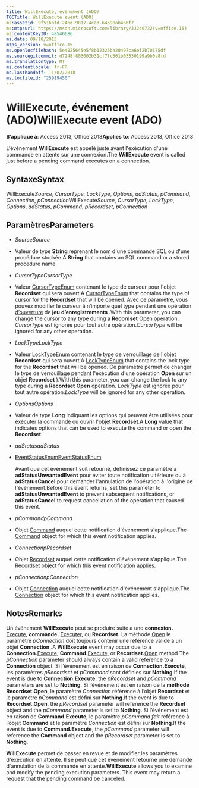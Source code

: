 ```yaml
---
title: WillExecute, événement (ADO)
TOCTitle: WillExecute event (ADO)
ms:assetid: 9f516bfd-246d-9817-4ca3-64598ab466f7
ms:mtpsurl: https://msdn.microsoft.com/library/JJ249732(v=office.15)
ms:contentKeyID: 48546686
ms.date: 09/18/2015
mtps_version: v=office.15
ms.openlocfilehash: 5e4025645e5f8b12325ba20497ca6ef2b70175df
ms.sourcegitcommit: d7248f803002b31cf7fc561b03530199a9b0a8fd
ms.translationtype: MT
ms.contentlocale: fr-FR
ms.lasthandoff: 11/02/2018
ms.locfileid: "25919450"
---
```

# <a name="willexecute-event-ado"></a><span data-ttu-id="fbb06-102">WillExecute, événement (ADO)</span><span class="sxs-lookup"><span data-stu-id="fbb06-102">WillExecute event (ADO)</span></span>


<span data-ttu-id="fbb06-103">**S’applique à**: Access 2013, Office 2013</span><span class="sxs-lookup"><span data-stu-id="fbb06-103">**Applies to**: Access 2013, Office 2013</span></span>


<span data-ttu-id="fbb06-104">L'événement **WillExecute** est appelé juste avant l'exécution d'une commande en attente sur une connexion.</span><span class="sxs-lookup"><span data-stu-id="fbb06-104">The **WillExecute** event is called just before a pending command executes on a connection.</span></span>

## <a name="syntax"></a><span data-ttu-id="fbb06-105">Syntaxe</span><span class="sxs-lookup"><span data-stu-id="fbb06-105">Syntax</span></span>

<span data-ttu-id="fbb06-106">WillExecute*Source*, *CursorType*, *LockType*, *Options*, *adStatus*, *pCommand*, *Connection*, *pConnection*</span><span class="sxs-lookup"><span data-stu-id="fbb06-106">WillExecute*Source*, *CursorType*, *LockType*, *Options*, *adStatus*, *pCommand*, *pRecordset*, *pConnection*</span></span>

## <a name="parameters"></a><span data-ttu-id="fbb06-107">Paramètres</span><span class="sxs-lookup"><span data-stu-id="fbb06-107">Parameters</span></span>

  - <span data-ttu-id="fbb06-108">*Source*</span><span class="sxs-lookup"><span data-stu-id="fbb06-108">*Source*</span></span>

  - <span data-ttu-id="fbb06-109">Valeur de type **String** reprenant le nom d'une commande SQL ou d'une procédure stockée.</span><span class="sxs-lookup"><span data-stu-id="fbb06-109">A **String** that contains an SQL command or a stored procedure name.</span></span>

  - <span data-ttu-id="fbb06-110">*CursorType*</span><span class="sxs-lookup"><span data-stu-id="fbb06-110">*CursorType*</span></span>

  - <span data-ttu-id="fbb06-111">Valeur [CursorTypeEnum](cursortypeenum.md) contenant le type de curseur pour l'objet **Recordset** qui sera ouvert.</span><span class="sxs-lookup"><span data-stu-id="fbb06-111">A [CursorTypeEnum](cursortypeenum.md) that contains the type of cursor for the **Recordset** that will be opened.</span></span> <span data-ttu-id="fbb06-112">Avec ce paramètre, vous pouvez modifier le curseur à n’importe quel type pendant une opération [d’ouverture](open-method-ado-recordset.md) de **jeu d’enregistrements** .</span><span class="sxs-lookup"><span data-stu-id="fbb06-112">With this parameter, you can change the cursor to any type during a **Recordset** [Open](open-method-ado-recordset.md) operation.</span></span> <span data-ttu-id="fbb06-113">*CursorType* est ignorée pour tout autre opération.</span><span class="sxs-lookup"><span data-stu-id="fbb06-113">*CursorType* will be ignored for any other operation.</span></span>

  - <span data-ttu-id="fbb06-114">*LockType*</span><span class="sxs-lookup"><span data-stu-id="fbb06-114">*LockType*</span></span>

  - <span data-ttu-id="fbb06-115">Valeur [LockTypeEnum](locktypeenum.md) contenant le type de verrouillage de l'objet **Recordset** qui sera ouvert.</span><span class="sxs-lookup"><span data-stu-id="fbb06-115">A [LockTypeEnum](locktypeenum.md) that contains the lock type for the **Recordset** that will be opened.</span></span> <span data-ttu-id="fbb06-116">Ce paramètre permet de changer le type de verrouillage pendant l'exécution d'une opération **Open** sur un objet **Recordset** ).</span><span class="sxs-lookup"><span data-stu-id="fbb06-116">With this parameter, you can change the lock to any type during a **Recordset** **Open** operation.</span></span> <span data-ttu-id="fbb06-117">*LockType* est ignorée pour tout autre opération.</span><span class="sxs-lookup"><span data-stu-id="fbb06-117">*LockType* will be ignored for any other operation.</span></span>

  - <span data-ttu-id="fbb06-118">*Options*</span><span class="sxs-lookup"><span data-stu-id="fbb06-118">*Options*</span></span>

  - <span data-ttu-id="fbb06-119">Valeur de type **Long** indiquant les options qui peuvent être utilisées pour exécuter la commande ou ouvrir l'objet **Recordset**.</span><span class="sxs-lookup"><span data-stu-id="fbb06-119">A **Long** value that indicates options that can be used to execute the command or open the **Recordset**.</span></span>

  - <span data-ttu-id="fbb06-120">*adStatus*</span><span class="sxs-lookup"><span data-stu-id="fbb06-120">*adStatus*</span></span>

  - [<span data-ttu-id="fbb06-121">EventStatusEnum</span><span class="sxs-lookup"><span data-stu-id="fbb06-121">EventStatusEnum</span></span>](eventstatusenum.md)
    
    <span data-ttu-id="fbb06-122">Avant que cet événement soit retourné, définissez ce paramètre à **adStatusUnwantedEvent** pour éviter toute notification ultérieure ou à **adStatusCancel** pour demander l'annulation de l'opération à l'origine de l'événement.</span><span class="sxs-lookup"><span data-stu-id="fbb06-122">Before this event returns, set this parameter to **adStatusUnwantedEvent** to prevent subsequent notifications, or **adStatusCancel** to request cancellation of the operation that caused this event.</span></span>

  - <span data-ttu-id="fbb06-123">*pCommand*</span><span class="sxs-lookup"><span data-stu-id="fbb06-123">*pCommand*</span></span>

  - <span data-ttu-id="fbb06-124">Objet [Command](command-object-ado.md) auquel cette notification d'événement s'applique.</span><span class="sxs-lookup"><span data-stu-id="fbb06-124">The [Command](command-object-ado.md) object for which this event notification applies.</span></span>

  - <span data-ttu-id="fbb06-125">*Connection*</span><span class="sxs-lookup"><span data-stu-id="fbb06-125">*pRecordset*</span></span>

  - <span data-ttu-id="fbb06-126">Objet [Recordset](recordset-object-ado.md) auquel cette notification d'événement s'applique.</span><span class="sxs-lookup"><span data-stu-id="fbb06-126">The [Recordset](recordset-object-ado.md) object for which this event notification applies.</span></span>

  - <span data-ttu-id="fbb06-127">*pConnection*</span><span class="sxs-lookup"><span data-stu-id="fbb06-127">*pConnection*</span></span>

  - <span data-ttu-id="fbb06-128">Objet [Connection](connection-object-ado.md) auquel cette notification d'événement s'applique.</span><span class="sxs-lookup"><span data-stu-id="fbb06-128">The [Connection](connection-object-ado.md) object for which this event notification applies.</span></span>

## <a name="remarks"></a><span data-ttu-id="fbb06-129">Notes</span><span class="sxs-lookup"><span data-stu-id="fbb06-129">Remarks</span></span>

<span data-ttu-id="fbb06-130">Un événement **WillExecute** peut se produire suite à une **connexion.** [Execute](https://docs.microsoft.com/office/vba/access/concepts/miscellaneous/execute-method-ado-connection), **commande.** [Exécuter](https://docs.microsoft.com/office/vba/access/concepts/miscellaneous/execute-method-ado-command), ou **Recordset.** La méthode [Open](open-method-ado-recordset.md) le paramètre *pConnection* doit toujours contenir une référence valide à un objet **Connection** .</span><span class="sxs-lookup"><span data-stu-id="fbb06-130">A **WillExecute** event may occur due to a **Connection.**[Execute](https://docs.microsoft.com/office/vba/access/concepts/miscellaneous/execute-method-ado-connection), **Command.**[Execute](https://docs.microsoft.com/office/vba/access/concepts/miscellaneous/execute-method-ado-command), or **Recordset.**[Open](open-method-ado-recordset.md) method The *pConnection* parameter should always contain a valid reference to a **Connection** object.</span></span> <span data-ttu-id="fbb06-131">Si l’événement est en raison de **Connection.Execute**, les paramètres *pRecordset* et *pCommand* sont définies sur **Nothing**.</span><span class="sxs-lookup"><span data-stu-id="fbb06-131">If the event is due to **Connection.Execute**, the *pRecordset* and *pCommand* parameters are set to **Nothing**.</span></span> <span data-ttu-id="fbb06-132">Si l’événement est en raison de la **méthode Recordset.Open**, le paramètre *Connection* référence à l’objet **Recordset** et le paramètre *pCommand* est défini sur **Nothing**.</span><span class="sxs-lookup"><span data-stu-id="fbb06-132">If the event is due to **Recordset.Open**, the *pRecordset* parameter will reference the **Recordset** object and the *pCommand* parameter is set to **Nothing**.</span></span> <span data-ttu-id="fbb06-133">Si l’événement est en raison de **Command.Execute**, le paramètre *pCommand fait* référence à l’objet **Command** et le paramètre *Connection* est défini sur **Nothing**.</span><span class="sxs-lookup"><span data-stu-id="fbb06-133">If the event is due to **Command.Execute**, the *pCommand* parameter will reference the **Command** object and the *pRecordset* parameter is set to **Nothing**.</span></span>

<span data-ttu-id="fbb06-p104">**WillExecute** permet de passer en revue et de modifier les paramètres d'exécution en attente. Il se peut que cet événement retourne une demande d'annulation de la commande en attente.</span><span class="sxs-lookup"><span data-stu-id="fbb06-p104">**WillExecute** allows you to examine and modify the pending execution parameters. This event may return a request that the pending command be canceled.</span></span>

